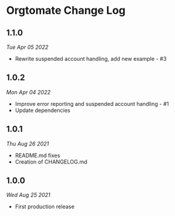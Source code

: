 # Orgtomate Change Log

## 1.1.0
*Tue Apr 05 2022*

 * Rewrite suspended account handling, add new example - #3

## 1.0.2
*Mon Apr 04 2022*

 * Improve error reporting and suspended account handling - #1
 * Update dependencies

## 1.0.1
*Thu Aug 26 2021*

 * README.md fixes
 * Creation of CHANGELOG.md

## 1.0.0
*Wed Aug 25 2021*

 * First production release
